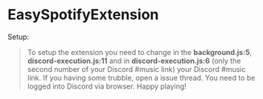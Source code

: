 # EasySpotifyExtension

Setup:
> To setup the extension you need to change in the **background.js:5**, **discord-execution.js:11** and in **discord-execution.js:6** (only the second number of your Discord #music link) your Discord #music link. If you having some trubble, open a issue thread. You need to be logged into Discord via browser. Happy playing!

